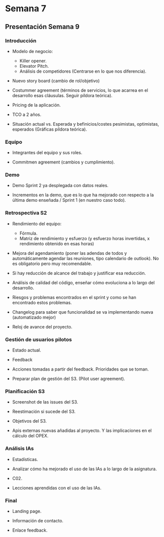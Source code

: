 # Semana 7

## Presentación Semana 9

### Introducción

- Modelo de negocio:

  - Killer opener.
  - Elevator Pitch.
  - Análisis de competidores (Centrarse en lo que nos diferencia).

- Nuevo story board (cambio de rol/objetivo)

- Costummer agreement (términos de servicios, lo que acarrea en el desarrollo esas cláusulas. Seguir píldora teórica).

- Pricing de la aplicación.

- TCO a 2 años.

- Situación actual vs. Esperada y befinicios/costes pesimistas, optimistas, esperados (Gráficas píldora teórica).

### Equipo

- Integrantes del equipo y sus roles.

- Commitmen agreement (cambios y cumplimiento).

### Demo

- Demo Sprint 2 ya desplegada con datos reales.

- Incrementos en la demo, que es lo que ha mejorado con respecto a la última demo enseñada / Sprint 1 (en nuestro caso todo).

### Retrospectiva S2

- Rendimiento del equipo:

  - Fórmula.
  - Matriz de rendimiento y esfuerzo (y esfuerzo horas invertidas, x rendimiento obtenido en esas horas)

- Mejora del agendamiento (poner las adendas de todos y automáticamente agendar las reuniones, tipo calendario de outlook). No es obligatorio pero muy recomendable.

- Si hay reducción de alcance del trabajo y justificar esa reducción.

- Análisis de calidad del código, enseñar cómo evoluciona a lo largo del desarrollo.

- Riesgos y problemas encontrados en el sprint y como se han encontrado estos problemas.

- Changelog para saber que funcionalidad se va implementando nueva (automatizado mejor)

- Reloj de avance del proyecto.

### Gestión de usuarios pilotos

- Estado actual.

- Feedback

- Acciones tomadas a partir del feedback. Prioridades que se toman.

- Preparar plan de gestión del S3. (Pilot user agreement).

### Planificación S3

- Screenshot de las issues del S3.

- Reestimación si sucede del S3.

- Objetivos del S3.

- Apis externas nuevas añadidas al proyecto. Y las implicaciones en el cálculo del OPEX.

### Análisis IAs

- Estadísticas.

- Analizar cómo ha mejorado el uso de las IAs a lo largo de la asignatura.

- C02.

- Lecciones aprendidas con el uso de las IAs.

### Final

- Landing page.

- Información de contacto.

- Enlace feedback.
